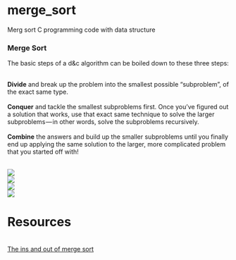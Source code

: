 # merge_sort
Merg sort C programming code with data structure

<h3>Merge Sort</h3>
The basic steps of a d&c algorithm can be boiled down to these three steps:<br><br>

<strong>Divide</strong> and break up the problem into the smallest possible “subproblem”, of the exact same type.<br><br>
<strong>Conquer</strong> and tackle the smallest subproblems first. Once you’ve figured out a solution that works, use that exact same technique to solve the larger subproblems — in other words, solve the subproblems recursively.<br><br>
<strong>Combine</strong> the answers and build up the smaller subproblems until you finally end up applying the same solution to the larger, more complicated problem that you started off with!<br><br>

<img src="https://cdn-images-1.medium.com/max/1600/1*Gu7ROST8xBe8mpvwVd0nUg.jpeg" /> <br>
<img src="https://cdn-images-1.medium.com/max/1600/1*weVLB4M6m9J7wiPZXDasrg.jpeg" /> <br>
<img src="https://cdn-images-1.medium.com/max/1600/1*p6pvuQ0mKCYkx3ZXv6ufgw.jpeg" /> <br>
<img src="https://cdn-images-1.medium.com/max/1600/1*V1QaE66T3SgIIO-jv0-fHw.jpeg" /> <br>

<h1> Resources </h1><br>
<a href="https://medium.com/basecs/making-sense-of-merge-sort-part-1-49649a143478"> The ins and out of merge sort </a>
